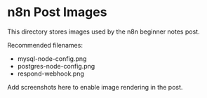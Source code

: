 # n8n Post Images

This directory stores images used by the n8n beginner notes post.

Recommended filenames:
- mysql-node-config.png
- postgres-node-config.png
- respond-webhook.png

Add screenshots here to enable image rendering in the post.